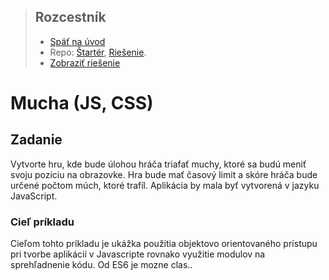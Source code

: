 <div class="hidden">

> ## Rozcestník
> - [Späť na úvod](../../README.md)
> - Repo: [Štartér](/../../tree/main/js-a-css/fly), [Riešenie](/../../tree/solution/js-a-css/fly).
> - [Zobraziť riešenie](riesenie.md)

</div>

# Mucha (JS, CSS)

## Zadanie

Vytvorte hru, kde bude úlohou hráča triafať muchy, ktoré sa budú meniť svoju pozíciu na obrazovke. Hra bude mať časový limit a skóre hráča bude určené počtom
múch, ktoré trafíl. Aplikácia by mala byť vytvorená v jazyku JavaScript.

### Cieľ príkladu

Cieľom tohto príkladu je ukážka použitia objektovo orientovaného prístupu pri tvorbe aplikácií v Javascripte rovnako využitie modulov na sprehľadnenie kódu.
Od ES6 je mozne clas..